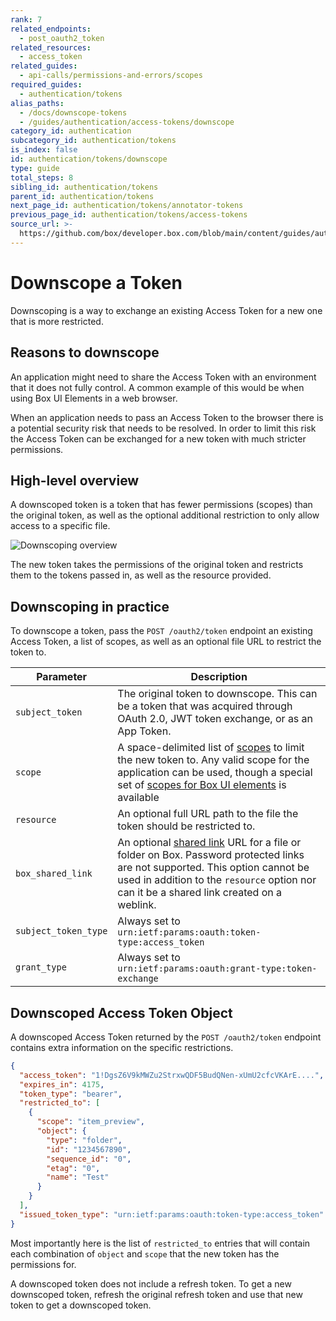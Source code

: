 ```yaml
---
rank: 7
related_endpoints:
  - post_oauth2_token
related_resources:
  - access_token
related_guides:
  - api-calls/permissions-and-errors/scopes
required_guides:
  - authentication/tokens
alias_paths:
  - /docs/downscope-tokens
  - /guides/authentication/access-tokens/downscope
category_id: authentication
subcategory_id: authentication/tokens
is_index: false
id: authentication/tokens/downscope
type: guide
total_steps: 8
sibling_id: authentication/tokens
parent_id: authentication/tokens
next_page_id: authentication/tokens/annotator-tokens
previous_page_id: authentication/tokens/access-tokens
source_url: >-
  https://github.com/box/developer.box.com/blob/main/content/guides/authentication/tokens/downscope.md
---
```

# Downscope a Token

Downscoping is a way to exchange an existing Access Token for a new one that is
more restricted.

## Reasons to downscope

An application might need to share the Access Token with an
environment that it does not fully control. A common example of this would be
when using Box UI Elements in a web browser.

When an application needs to pass an Access Token to the browser there is a
potential security risk that needs to be resolved. In order to limit this risk the
Access Token can be exchanged for a new token with much stricter permissions.

## High-level overview

A downscoped token is a token that has fewer permissions (scopes) than the
original token, as well as the optional additional restriction to only allow
access to a specific file.

<ImageFrame border>

![Downscoping overview](./downscope.png)

</ImageFrame>

The new token takes the permissions of the original token and restricts them
to the tokens passed in, as well as the resource provided.

## Downscoping in practice

To downscope a token, pass the `POST /oauth2/token` endpoint an existing Access
Token, a list of scopes, as well as an optional file URL to restrict the token to.

<Samples id="post_oauth2_token" variant="downscope_token" >

</Samples>

<!-- markdownlint-disable line-length -->

| Parameter            | Description                                                                                                                                                                                                                                |
| -------------------- | ------------------------------------------------------------------------------------------------------------------------------------------------------------------------------------------------------------------------------------------ |
| `subject_token`      | The original token to downscope. This can be a token that was acquired through OAuth 2.0, JWT token exchange, or as an App Token.                                                                                                          |
| `scope`              | A space-delimited list of [scopes][scopes] to limit the new token to. Any valid scope for the application can be used, though a special set of [scopes for Box UI elements][scopes_down] is available                                      |
| `resource`           | An optional full URL path to the file the token should be restricted to.                                                                                                                                                                   |
| `box_shared_link`    | An optional [shared link](g://shared-links) URL for a file or folder on Box. Password protected links are not supported. This option cannot be used in addition to the `resource` option nor can it be a shared link created on a weblink. |
| `subject_token_type` | Always set to `urn:ietf:params:oauth:token-type:access_token`                                                                                                                                                                              |
| `grant_type`         | Always set to `urn:ietf:params:oauth:grant-type:token-exchange`                                                                                                                                                                            |

<!-- markdownlint-enable line-length -->

## Downscoped Access Token Object

A downscoped Access Token returned by the `POST /oauth2/token` endpoint contains
extra information on the specific restrictions.

```json
{
  "access_token": "1!DgsZ6V9kMWZu2StrxwQDF5BudQNen-xUmU2cfcVKArE....",
  "expires_in": 4175,
  "token_type": "bearer",
  "restricted_to": [
    {
      "scope": "item_preview",
      "object": {
        "type": "folder",
        "id": "1234567890",
        "sequence_id": "0",
        "etag": "0",
        "name": "Test"
      }
    }
  ],
  "issued_token_type": "urn:ietf:params:oauth:token-type:access_token"
}
```

Most importantly here is the list of `restricted_to` entries that will contain
each combination of `object` and `scope` that the new token has the permissions for.

<Message warning>

A downscoped token does not include a refresh token. To get a new downscoped
token, refresh the original refresh token and use that new token to get a
downscoped token.

</Message>

[scopes]: guide://api-calls/permissions-and-errors/scopes

[scopes_down]: guide://api-calls/permissions-and-errors/scopes/#scopes-for-downscoping
